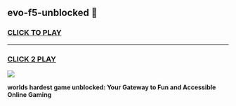 
## evo-f5-unblocked 👋
<h3>
<a href="https://premium.freeplayer.one?title=evo-f5-unblocked&ref=14F">CLICK TO PLAY</a></h3>
<hr>

<h3>
<a href="https://premium.freeplayer.one?title=evo-f5-unblocked&ref=14F">CLICK 2 PLAY</a>
  
</h3>

<a href="https://premium.freeplayer.one?title=evo-f5-unblocked&ref=12F/"><img src="https://clearcache.store/games.png"></a>


**worlds hardest game unblocked: Your Gateway to Fun and Accessible Online Gaming**
